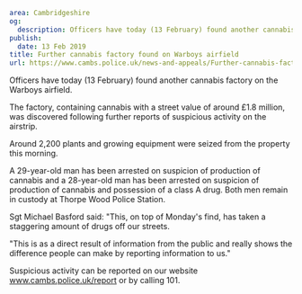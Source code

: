 ```yaml
area: Cambridgeshire
og:
  description: Officers have today (13 February) found another cannabis factory on the Warboys airfield.
publish:
  date: 13 Feb 2019
title: Further cannabis factory found on Warboys airfield
url: https://www.cambs.police.uk/news-and-appeals/Further-cannabis-factory-warboys-airfield
```

Officers have today (13 February) found another cannabis factory on the Warboys airfield.

The factory, containing cannabis with a street value of around £1.8 million, was discovered following further reports of suspicious activity on the airstrip.

Around 2,200 plants and growing equipment were seized from the property this morning.

A 29-year-old man has been arrested on suspicion of production of cannabis and a 28-year-old man has been arrested on suspicion of production of cannabis and possession of a class A drug. Both men remain in custody at Thorpe Wood Police Station.

Sgt Michael Basford said: "This, on top of Monday's find, has taken a staggering amount of drugs off our streets.

"This is as a direct result of information from the public and really shows the difference people can make by reporting information to us."

Suspicious activity can be reported on our website www.cambs.police.uk/report or by calling 101.
